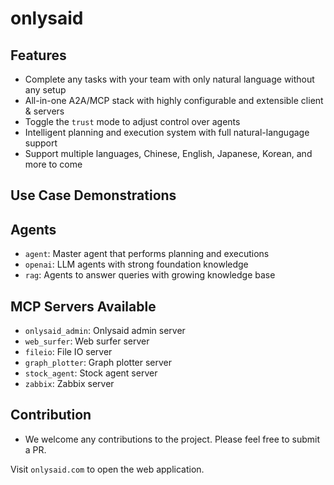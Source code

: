 # onlysaid

## Features

- Complete any tasks with your team with only natural language without any setup
- All-in-one A2A/MCP stack with highly configurable and extensible client & servers
- Toggle the `trust` mode to adjust control over agents
- Intelligent planning and execution system with full natural-langugage support
- Support multiple languages, Chinese, English, Japanese, Korean, and more to come

## Use Case Demonstrations

## Agents

- `agent`: Master agent that performs planning and executions
- `openai`: LLM agents with strong foundation knowledge
- `rag`: Agents to answer queries with growing knowledge base

## MCP Servers Available

- `onlysaid_admin`: Onlysaid admin server
- `web_surfer`: Web surfer server
- `fileio`: File IO server
- `graph_plotter`: Graph plotter server
- `stock_agent`: Stock agent server
- `zabbix`: Zabbix server

## Contribution

- We welcome any contributions to the project. Please feel free to submit a PR.

Visit `onlysaid.com` to open the web application.
